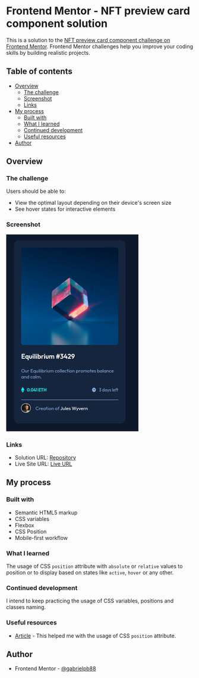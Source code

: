 # Frontend Mentor - NFT preview card component solution

This is a solution to the [NFT preview card component challenge on Frontend Mentor](https://www.frontendmentor.io/challenges/nft-preview-card-component-SbdUL_w0U). Frontend Mentor challenges help you improve your coding skills by building realistic projects. 

## Table of contents

- [Overview](#overview)
  - [The challenge](#the-challenge)
  - [Screenshot](#screenshot)
  - [Links](#links)
- [My process](#my-process)
  - [Built with](#built-with)
  - [What I learned](#what-i-learned)
  - [Continued development](#continued-development)
  - [Useful resources](#useful-resources)
- [Author](#author)

## Overview

### The challenge

Users should be able to:

- View the optimal layout depending on their device's screen size
- See hover states for interactive elements

### Screenshot

![](screenshots/img.png)

### Links

- Solution URL: [Repository](https://github.com/gabrielpb88/frontendmentor/tree/nft-preview-card)
- Live Site URL: [Live URL](https://gabrielpb88.github.io/frontendmentor/nft-preview-card)

## My process

### Built with

- Semantic HTML5 markup
- CSS variables
- Flexbox
- CSS Position
- Mobile-first workflow

### What I learned

The usage of CSS `position` attribute with `absolute` or `relative` values to position or to display based on states like `active`, `hover` or any other.


### Continued development

I intend to keep practicing the usage of CSS variables, positions and classes naming.

### Useful resources

- [Article](https://www.alura.com.br/artigos/entenda-a-propriedade-position-css) - This helped me with the usage of CSS `position` attribute.

## Author

- Frontend Mentor - [@gabrielpb88](https://www.frontendmentor.io/profile/gabrielpb88)